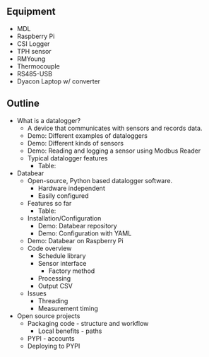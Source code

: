 ## Equipment
- MDL
- Raspberry Pi
- CSI Logger
- TPH sensor
- RMYoung
- Thermocouple
- RS485-USB
- Dyacon Laptop w/ converter

## Outline
- What is a datalogger?
    - A device that communicates with sensors and records data.
    - Demo: Different examples of dataloggers
    - Demo: Different kinds of sensors
    - Demo: Reading and logging a sensor using Modbus Reader
    - Typical datalogger features
        - Table:
- Databear
    - Open-source, Python based datalogger software.
        - Hardware independent
        - Easily configured
    - Features so far
        - Table:
    - Installation/Configuration
        - Demo: Databear repository
        - Demo: Configuration with YAML
    - Demo: Databear on Raspberry Pi
    - Code overview
        - Schedule library
        - Sensor interface
            - Factory method
        - Processing
        - Output CSV
    - Issues
        - Threading
        - Measurement timing
- Open source projects
    - Packaging code - structure and workflow
        - Local benefits - paths
    - PYPI - accounts
    - Deploying to PYPI

